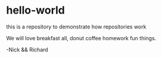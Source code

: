 # hello-world
this is a repository to demonstrate how repositories work

We will love breakfast all, donut coffee homework fun things.


-Nick \&\& Richard
